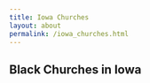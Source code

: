 ```yaml
---
title: Iowa Churches
layout: about
permalink: /iowa_churches.html
---
```


## Black Churches in Iowa
